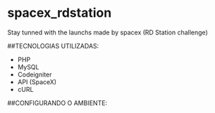 # spacex_rdstation
Stay tunned with the launchs made by spacex (RD Station challenge)

##TECNOLOGIAS UTILIZADAS:

- PHP
- MySQL
- Codeigniter
- API (SpaceX)
- cURL

##CONFIGURANDO O AMBIENTE:

